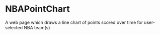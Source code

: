 # NBAPointChart
A web page which draws a line chart of points scored over time for user-selected NBA team(s)
